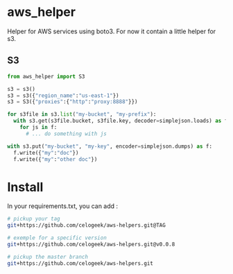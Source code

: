 # aws_helper

Helper for AWS services using boto3. For now it contain a little helper for s3.

## S3

```python
from aws_helper import S3

s3 = s3()
s3 = s3({"region_name":"us-east-1"})
s3 = S3({"proxies":{"http":"proxy:8888"}})

for s3file in s3.list("my-bucket", "my-prefix"):
  with s3.get(s3file.bucket, s3file.key, decoder=simplejson.loads) as f:
    for js in f:
      # ... do something with js

with s3.put("my-bucket", "my-key", encoder=simplejson.dumps) as f:
  f.write({"my":"doc"})
  f.write({"my":"other doc"})
```

# Install

In your requirements.txt, you can add :

```bash
# pickup your tag
git+https://github.com/celogeek/aws-helpers.git@TAG

# exemple for a specific version
git+https://github.com/celogeek/aws-helpers.git@v0.0.8

# pickup the master branch
git+https://github.com/celogeek/aws-helpers.git
```
